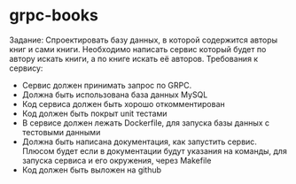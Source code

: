 # grpc-books

Задание:
Спроектировать базу данных, в которой содержится авторы
книг и сами книги. Необходимо написать сервис который будет по
автору искать книги, а по книге искать её авторов.
Требования к сервису:

- Сервис должен принимать запрос по GRPC.
- Должна быть использована база данных MySQL
- Код сервиса должен быть хорошо откомментирован
- Код должен быть покрыт unit тестами
- В сервисе должен лежать Dockerfile, для запуска базы данных с
  тестовыми данными
- Должна быть написана документация, как запустить сервис.
  Плюсом будет если в документации будут указания на команды,
  для запуска сервиса и его окружения, через Makefile
- Код должен быть выложен на github
